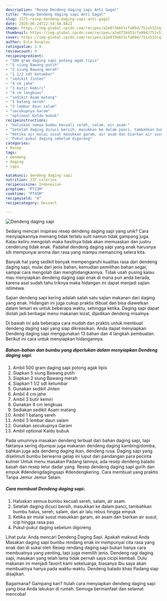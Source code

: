 ```yaml
---
description: "Resep Dendeng daging sapi Anti Gagal"
title: "Resep Dendeng daging sapi Anti Gagal"
slug: 1575-resep-dendeng-daging-sapi-anti-gagal
date: 2020-06-24T22:54:50.882Z
image: https://img-global.cpcdn.com/recipes/a2e073bb51cfa09d/751x532cq70/dendeng-daging-sapi-foto-resep-utama.jpg
thumbnail: https://img-global.cpcdn.com/recipes/a2e073bb51cfa09d/751x532cq70/dendeng-daging-sapi-foto-resep-utama.jpg
cover: https://img-global.cpcdn.com/recipes/a2e073bb51cfa09d/751x532cq70/dendeng-daging-sapi-foto-resep-utama.jpg
author: Eula Douglas
ratingvalue: 3.9
reviewcount: 9
recipeingredient:
- "500 gram daging sapi potong agak tipis"
- "5 siung Bawang putih"
- "2 siung Bawang merah"
- "1 1/2 sdt ketumbar"
- "sedikit Jinten"
- "4 cm jahe"
- "3 butir kemiri"
- "4 cm lengkuas"
- "sedikit Asam matang"
- "1 batang sereh"
- "3 lembar daun salam"
- "secukupnya Garam"
- "optional Kaldu bubuk"
recipeinstructions:
- "Haluskan semua bumbu kecuali sereh, salam, air asam."
- "Setelah daging dicuci bersih, masukkan ke dalam panci, tambahkan bumbu halus, sereh, salam, dan air lalu rebus hingga empuk"
- "Ketika air mulai susut masukkan garam, air asam dan biarkan air susut, icip hingga rasa pas"
- "Pukul-pukul daging sebelum digoreng"
categories:
- Resep
tags:
- dendeng
- daging
- sapi

katakunci: dendeng daging sapi 
nutrition: 237 calories
recipecuisine: Indonesian
preptime: "PT13M"
cooktime: "PT45M"
recipeyield: "4"
recipecategory: Dessert

---
```



![Dendeng daging sapi](https://img-global.cpcdn.com/recipes/a2e073bb51cfa09d/751x532cq70/dendeng-daging-sapi-foto-resep-utama.jpg)

Sedang mencari inspirasi resep dendeng daging sapi yang unik? Cara menyiapkannya memang tidak terlalu sulit namun tidak gampang juga. Kalau keliru mengolah maka hasilnya tidak akan memuaskan dan justru cenderung tidak enak. Padahal dendeng daging sapi yang enak harusnya sih mempunyai aroma dan rasa yang mampu memancing selera kita.

Banyak hal yang sedikit banyak mempengaruhi kualitas rasa dari dendeng daging sapi, mulai dari jenis bahan, kemudian pemilihan bahan segar, sampai cara mengolah dan menghidangkannya. Tidak usah pusing kalau mau menyiapkan dendeng daging sapi enak di mana pun anda berada, karena asal sudah tahu triknya maka hidangan ini dapat menjadi sajian istimewa.

Sajian dendeng sapi kering adalah salah satu sajian makanan dari daging yang enak. Hidangan ini juga cukup praktis dibuat dan bisa diawetkan dalam lemari es untuk beberapa waktu, sehingga ketika. Daging sapi dapat diolah jadi berbagai menu makanan lezat, dijadikan dendeng misalnya.


Di bawah ini ada beberapa cara mudah dan praktis untuk membuat dendeng daging sapi yang siap dikreasikan. Anda dapat menyiapkan Dendeng daging sapi menggunakan 13 bahan dan 4 langkah pembuatan. Berikut ini cara untuk menyiapkan hidangannya.

<!--inarticleads1-->

##### Bahan-bahan dan bumbu yang diperlukan dalam menyiapkan Dendeng daging sapi:

1. Ambil 500 gram daging sapi potong agak tipis
1. Siapkan 5 siung Bawang putih
1. Siapkan 2 siung Bawang merah
1. Siapkan 1 1/2 sdt ketumbar
1. Gunakan sedikit Jinten
1. Ambil 4 cm jahe
1. Ambil 3 butir kemiri
1. Gunakan 4 cm lengkuas
1. Sediakan sedikit Asam matang
1. Ambil 1 batang sereh
1. Ambil 3 lembar daun salam
1. Gunakan secukupnya Garam
1. Ambil optional Kaldu bubuk


Pada umumnya masakan dendeng terbuat dari bahan daging sapi, tapi faktanya sering dijumpai juga makanan dendeng daging kambing/domba, bahkan juga ada dendeng daging ikan, dendeng rusa. Daging sapi yang diselimuti bumbu berwarna gelap ini luput dari pandangan para pecinta kuliner Untuk menu masakan Padang lainnya, ada resep dendeng balado basah dan resep telur dadar yang. Resep dendeng daging sapi gurih dan empuk #dendengdagingsapi #dendengkering. Cara membuat yang praktis Tanpa Jemur Jemur Selain. 

<!--inarticleads2-->

##### Cara membuat Dendeng daging sapi:

1. Haluskan semua bumbu kecuali sereh, salam, air asam.
1. Setelah daging dicuci bersih, masukkan ke dalam panci, tambahkan bumbu halus, sereh, salam, dan air lalu rebus hingga empuk
1. Ketika air mulai susut masukkan garam, air asam dan biarkan air susut, icip hingga rasa pas
1. Pukul-pukul daging sebelum digoreng


Lihat pula: Anda mencari Dendeng Daging Sapi. Apakah maksud Anda Masakan daging sapi bumbu rendang enak ini mempunyai cita rasa yang enak dan di sukai oleh Resep rendang daging sapi bukan hanya cara membuatnya yang penting, tapi juga memilih jenis. Dendeng ragi daging sapi, masakan yang telah lama tidak pernah saya cicipi kembali. Dulu makanan ini menjadi favorit kami sekeluarga, biasanya Ibu saya akan membuatnya hanya pada waktu-waktu. Dendeng balado khas Padang siap disajikan. 

Bagaimana? Gampang kan? Itulah cara menyiapkan dendeng daging sapi yang bisa Anda lakukan di rumah. Semoga bermanfaat dan selamat mencoba!
